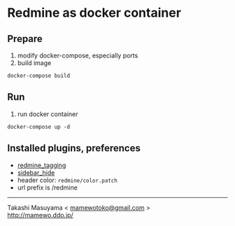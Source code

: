 Redmine as docker container
===========================

Prepare
-------
1. modify docker-compose, especially ports
2. build image

```
docker-compose build
```

Run
---
1. run docker container

```
docker-compose up -d
```

Installed plugins, preferences
------------------------------
* [redmine_tagging](https://github.com/Restream/redmine_tagging.git)
* [sidebar_hide](https://github.com/bdemirkir/sidebar_hide.git)
* header color: `redmine/color.patch`
* url prefix is /redmine

----
Takashi Masuyama < mamewotoko@gmail.com >  
http://mamewo.ddo.jp/


